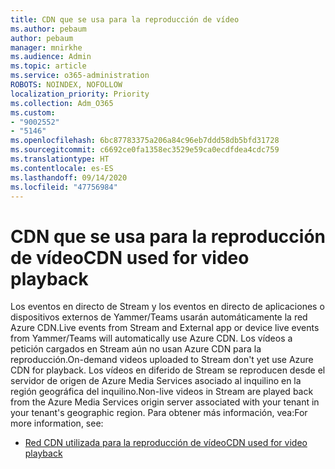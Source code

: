 ```yaml
---
title: CDN que se usa para la reproducción de vídeo
ms.author: pebaum
author: pebaum
manager: mnirkhe
ms.audience: Admin
ms.topic: article
ms.service: o365-administration
ROBOTS: NOINDEX, NOFOLLOW
localization_priority: Priority
ms.collection: Adm_O365
ms.custom:
- "9002552"
- "5146"
ms.openlocfilehash: 6bc87783375a206a84c96eb7ddd58db5bfd31728
ms.sourcegitcommit: c6692ce0fa1358ec3529e59ca0ecdfdea4cdc759
ms.translationtype: HT
ms.contentlocale: es-ES
ms.lasthandoff: 09/14/2020
ms.locfileid: "47756984"
---
```

# <a name="cdn-used-for-video-playback"></a><span data-ttu-id="3856f-102">CDN que se usa para la reproducción de vídeo</span><span class="sxs-lookup"><span data-stu-id="3856f-102">CDN used for video playback</span></span>

<span data-ttu-id="3856f-103">Los eventos en directo de Stream y los eventos en directo de aplicaciones o dispositivos externos de Yammer/Teams usarán automáticamente la red Azure CDN.</span><span class="sxs-lookup"><span data-stu-id="3856f-103">Live events from Stream and External app or device live events from Yammer/Teams will automatically use Azure CDN.</span></span> <span data-ttu-id="3856f-104">Los vídeos a petición cargados en Stream aún no usan Azure CDN para la reproducción.</span><span class="sxs-lookup"><span data-stu-id="3856f-104">On-demand videos uploaded to Stream don't yet use Azure CDN for playback.</span></span> <span data-ttu-id="3856f-105">Los vídeos en diferido de Stream se reproducen desde el servidor de origen de Azure Media Services asociado al inquilino en la región geográfica del inquilino.</span><span class="sxs-lookup"><span data-stu-id="3856f-105">Non-live videos in Stream are played back from the Azure Media Services origin server associated with your tenant in your tenant's geographic region.</span></span> <span data-ttu-id="3856f-106">Para obtener más información, vea:</span><span class="sxs-lookup"><span data-stu-id="3856f-106">For more information, see:</span></span>

- [<span data-ttu-id="3856f-107">Red CDN utilizada para la reproducción de vídeo</span><span class="sxs-lookup"><span data-stu-id="3856f-107">CDN used for video playback</span></span>](https://docs.microsoft.com/stream/network-overview#cdn-used-for-video-playback)
